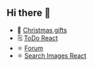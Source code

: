 ## Hi there 👋


- 🎄 [Christmas gifts](https://vitali007tut.github.io/christmas-gifts/christmas-shop/)
- 🗒 [ToDo React](https://vitali007tut.github.io/ToDoReact/)
- ⚛ [Forum](https://jazzy-seahorse-2c7c6f.netlify.app/)
- ⚛ [Search Images React](https://deploy-preview-13--amazing-monstera-35e18a.netlify.app/)


<!--
**vitali007tut/vitali007tut** is a ✨ _special_ ✨ repository because its `README.md` (this file) appears on your GitHub profile.

Here are some ideas to get you started:

- 🔭 I’m currently working on ...
- 🌱 I’m currently learning ...
- 👯 I’m looking to collaborate on ...
- 🤔 I’m looking for help with ...
- 💬 Ask me about ...
- 📫 How to reach me: ...
- 😄 Pronouns: ...
- ⚡ Fun fact: ...
-->
